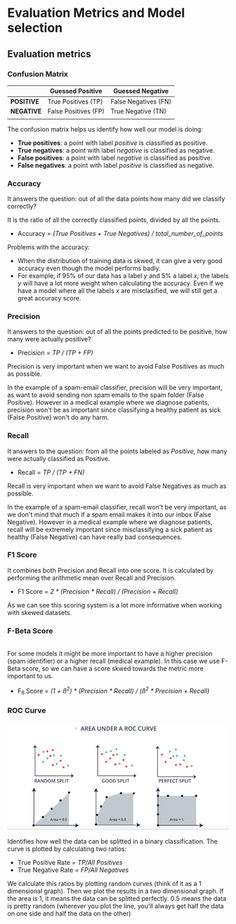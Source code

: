 # **Evaluation Metrics and Model selection**

## **Evaluation metrics**

### **Confusion Matrix**
 |            | **Guessed Positive** | **Guessed Negative** |
 |----  |---- |----  |
 |**POSITIVE**    |True Positives (TP)  |False Negatives (FN) |
 |**NEGATIVE**    |False Positives (FP) |True Negative (TN) |
 |||

 The confusion matrix helps us identify how well our model is doing:
  * **True positives**: a point with label *positive* is classified as positive.
  * **True negatives**: a point with label *negative* is classified as negative.
  * **False positives**: a point with label *negative* is classified as positive.
  * **False negatives**: a point with label *positive* is classified as negative.

  ### **Accuracy**
  It answers the question: out of all the data points how many did we classify correctly?
  
  It is the ratio of all the correctly classified points, divided by all the points.

  * Accuracy =  *(True Positives + True Negatives) / total_number_of_points*

  Problems with the accuracy:
  * When the distribution of training data is skwed, it can give a very good accuracy even though the model performs badly.
  * For example, if 95% of our data has a label _y_ and 5% a label _x_, the labels _y_ will have a lot more weight when calculating the accuracy. Even if we have a model where all the labels _x_ are misclasified, we will still get a great accuracy score.

  ### **Precision**
  It answers to the question: out of all the points predicted to be positive, how many were actually positive?

  * Precision = *TP / (TP + FP)*

  Precision is very important when we want to avoid False Positives as much as possible. 
  
  In the example of a spam-email classifier, precision will be very important, as want to avoid sending non spam emails to the spam folder (False Positive). However in a medical example where we diagnose patients, precision won't be as important since classifying a healthy patient as sick (False Positive) won't do any harm.


### **Recall**

It answers to the question: from all the points labeled as *Positive*, how many were actually classified as Positive.

* Recall = *TP / (TP + FN)*

Recall is very important when we want to avoid False Negatives as much as possible.

In the example of a spam-email classifier, recall won't be very important, as we don't mind that much if a spam email makes it into our inbox (False Negative). However in a medical example where we diagnose patients, recall will be extremely important since misclassifying a sick patient as healthy (False Negative) can have really bad consequences.

### **F1 Score** 

It combines both Precision and Recall into one score. It is calculated by performing the arithmetic mean over Recall and Precision.

* F1 Score = *2 * (Precision * Recall) / (Precision + Recall)*

As we can see this scoring system is a lot more informative when working with skewed datasets.

### **F-Beta Score**
​	
For some models it might be more important to have a higher precision (spam identifier) or a higher recall (medical example). In this case we use F-Beta score, so we can have a score skwed towards the metric more important to us.

* F<sub>ß </sub> Score = *(1 + ß<sup>2</sup>) * (Precision * Recall) / (ß<sup>2</sup> * Precision + Recall)* 



### **ROC Curve**

![Roc Curves](./images/roc_curves.png)

Identifies how well the data can be splitted in a binary classification. The curve is plotted by calculating two ratios:
* True Positive Rate = *TP/All Positives*
* True Negative Rate = *FP/All Negatives*

We calculate this ratios by plotting random curves (think of it as a 1 dimensional graph). Then we plot the results in a two dimensional graph. If the area is 1, it means the data can be splitted perfectly. 0.5 means the data is pretty random (wherever you plot the line, you'll always get half the data on one side and half the data on the other)

